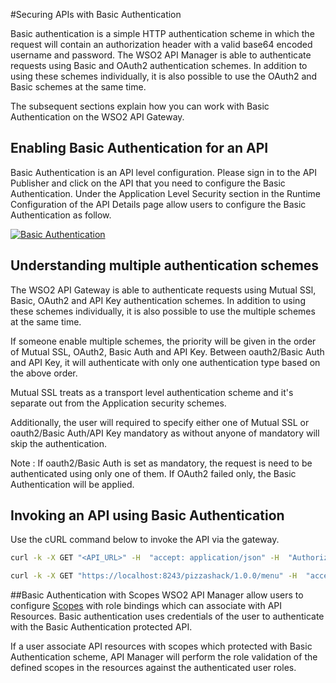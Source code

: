 #Securing APIs with Basic Authentication

Basic authentication is a simple HTTP authentication scheme in which the request will contain an authorization header with a valid  base64 encoded username and password. The WSO2 API Manager is able to authenticate requests using Basic and OAuth2 authentication 
schemes. In addition to using these schemes individually, it is also possible to use 
the OAuth2 and Basic schemes at the same time. 

The subsequent sections explain how you can work with Basic Authentication on the WSO2 API Gateway.

## Enabling Basic Authentication for an API
Basic Authentication is an API level configuration. Please sign in to the API Publisher and click on the API that you need to configure the 
Basic Authentication. Under the Application Level Security section in the Runtime Configuration of the API Details page allow users to configure
the Basic Authentication as follow.

[![Basic Authentication]({{base_path}}/assets/img/learn/basic_authentication.png)]({{base_path}}/assets/img/learn/basic_authentication.png)

## Understanding multiple authentication schemes

The WSO2 API Gateway is able to authenticate requests using Mutual SSl, Basic, OAuth2 and API Key authentication schemes. 
In addition to using these schemes  individually, it is also possible to use the multiple schemes at the same time.

 
If someone enable multiple schemes, the priority will be given in the order of Mutual SSL, OAuth2, Basic Auth and API Key. 
Between oauth2/Basic Auth and API Key, it will authenticate with only one authentication type based on the above order.

Mutual SSL treats as a transport level authentication scheme and it's separate out from the Application security schemes.

Additionally, the user will required to specify either one of Mutual SSL or oauth2/Basic Auth/API Key mandatory as without 
anyone of mandatory will skip the authentication.
 
Note : If oauth2/Basic Auth is set as mandatory, the request is need to be authenticated using only one of them. If OAuth2 failed only, the Basic Authentication will be applied.


## Invoking an API using Basic Authentication

Use the cURL command below to invoke the API via the gateway.

``` bash tab="Format"
curl -k -X GET "<API_URL>" -H  "accept: application/json" -H  "Authorization: Basic base64(username:password)"
```

``` bash tab="Example"
curl -k -X GET "https://localhost:8243/pizzashack/1.0.0/menu" -H  "accept: application/json" -H  "Authorization: Basic c2hhbmk6c2hhbmkxMjM="
```

##Basic Authentication with Scopes
WSO2 API Manager allow users to configure [Scopes]({{base_path}}/design/api-security/oauth2/oauth2-scopes/fine-grained-access-control-with-oauth-scopes/) with role bindings which can associate with API Resources. Basic authentication
uses credentials of the user to authenticate with the Basic Authentication protected API.

If a user associate API resources with scopes which protected with Basic Authentication scheme, API Manager will perform the 
role validation of the defined scopes in the resources against the authenticated user roles.
